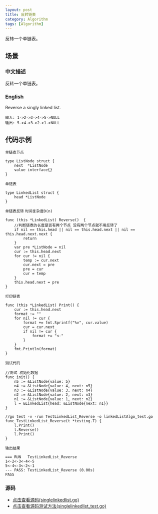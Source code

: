 ```yaml
---
layout: post
title: 反转链表
category: Algorithm
tags: [Algorithm]
---
```

反转一个单链表。

## 场景 

### 中文描述

反转一个单链表。

### English

Reverse a singly linked list.

```
输入: 1->2->3->4->5->NULL
输出: 5->4->3->2->1->NULL
```
## 代码示例

`单链表节点`
```golang
type ListNode struct {
	next  *ListNode
	value interface{}
}
```

`单链表`
```golang
type LinkedList struct {
	head *ListNode
}
```

`单链表反转`
`时间复杂度O(n)`

```golang
func (this *LinkedList) Reverse()  {
	//判断链表的长度是否有两个节点 没有两个节点就不用反转了
	if nil == this.head || nil == this.head.next || nil == this.head.next.next {
		return
	}
	var pre *ListNode = nil
	cur := this.head.next
	for cur != nil {
		temp := cur.next
		cur.next = pre
		pre = cur
		cur = temp
	}
	this.head.next = pre
}
```

`打印链表`

```golang
func (this *LinkedList) Print() {
	cur := this.head.next
	format := ""
	for nil != cur {
		format += fmt.Sprintf("%v", cur.value)
		cur = cur.next
		if nil != cur {
			format += "<-"
		}
	}
	fmt.Println(format)
}
```

`测试代码`
```golang
//测试 初始化数据
func init() {
	n5 := &ListNode{value: 5}
	n4 := &ListNode{value: 4, next: n5}
	n3 := &ListNode{value: 3, next: n4}
	n2 := &ListNode{value: 2, next: n3}
	n1 := &ListNode{value: 1, next: n2}
	l = &LinkedList{head: &ListNode{next: n1}}
}

//go test -v -run TestLinkedList_Reverse -o linkedListAlgo_test.go
func TestLinkedList_Reverse(t *testing.T) {
	l.Print()
	l.Reverse()
	l.Print()
}
```

`输出结果`
```
=== RUN   TestLinkedList_Reverse
1<-2<-3<-4<-5
5<-4<-3<-2<-1
--- PASS: TestLinkedList_Reverse (0.00s)
PASS
```



### 源码

* [点击查看源码(singlelinkedlist.go)](https://github.com/selfjt/algorithm/blob/master/golang/linkedlist/singlelinkedlist.go)
* [点击查看源码测试方法(singlelinkedlist_test.go)](https://github.com/selfjt/algorithm/blob/master/golang/linkedlist/singlelinkedlist_test.go)
